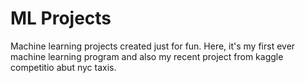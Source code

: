 # ML Projects
Machine learning projects created just for fun. Here, it's my first ever machine learning program and also my recent project from kaggle competitio abut nyc taxis. 
